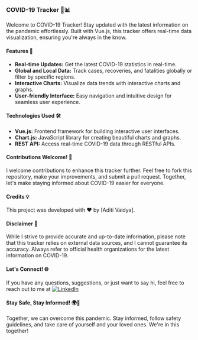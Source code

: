 ### COVID-19 Tracker 🦠📊

Welcome to COVID-19 Tracker! Stay updated with the latest information on the pandemic effortlessly. Built with Vue.js, this tracker offers real-time data visualization, ensuring you're always in the know.

#### Features 🚀
- **Real-time Updates:** Get the latest COVID-19 statistics in real-time.
- **Global and Local Data:** Track cases, recoveries, and fatalities globally or filter by specific regions.
- **Interactive Charts:** Visualize data trends with interactive charts and graphs.
- **User-friendly Interface:** Easy navigation and intuitive design for seamless user experience.

#### Technologies Used 🛠️
- **Vue.js:** Frontend framework for building interactive user interfaces.
- **Chart.js:** JavaScript library for creating beautiful charts and graphs.
- **REST API:** Access real-time COVID-19 data through RESTful APIs.

#### Contributions Welcome! 🤝
I welcome contributions to enhance this tracker further. Feel free to fork this repository, make your improvements, and submit a pull request. Together, let's make staying informed about COVID-19 easier for everyone.

#### Credits 💡
This project was developed with ❤️ by [Aditi Vaidya].

#### Disclaimer 🚨
While I strive to provide accurate and up-to-date information, please note that this tracker relies on external data sources, and I cannot guarantee its accuracy. Always refer to official health organizations for the latest information on COVID-19.

#### Let's Connect! 🌐
If you have any questions, suggestions, or just want to say hi, feel free to reach out to me at [![LinkedIn](https://img.shields.io/badge/LinkedIn-%230077B5.svg?logo=linkedin&logoColor=white)](https://linkedin.com/in/https://www.linkedin.com/in/aditivaidya10/)

#### Stay Safe, Stay Informed! 🌍💙
Together, we can overcome this pandemic. Stay informed, follow safety guidelines, and take care of yourself and your loved ones. We're in this together!
